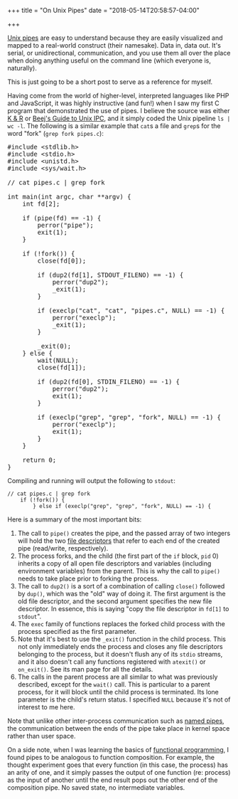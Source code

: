+++
title = "On Unix Pipes"
date = "2018-05-14T20:58:57-04:00"

+++

[Unix pipes] are easy to understand because they are easily visualized and mapped to a real-world construct (their namesake).  Data in, data out.  It's serial, or unidirectional, communication, and you use them all over the place when doing anything useful on the command line (which everyone is, naturally).

This is just going to be a short post to serve as a reference for myself.

Having come from the world of higher-level, interpreted languages like PHP and JavaScript, it was highly instructive (and fun!) when I saw my first C program that demonstrated the use of pipes.  I believe the source was either [K & R] or [Beej's Guide to Unix IPC], and it simply coded the Unix pipeline `ls | wc -l`.  The following is a similar example that `cat`s a file and `grep`s for the word "fork" (`grep fork pipes.c`):

<pre class="math">
#include &lt;stdlib.h&gt;
#include &lt;stdio.h&gt;
#include &lt;unistd.h&gt;
#include &lt;sys/wait.h&gt;

// cat pipes.c | grep fork

int main(int argc, char **argv) {
    int fd[2];

    if (pipe(fd) == -1) {
        perror("pipe");
        exit(1);
    }

    if (!fork()) {
        close(fd[0]);

        if (dup2(fd[1], STDOUT_FILENO) == -1) {
            perror("dup2");
            _exit(1);
        }

        if (execlp("cat", "cat", "pipes.c", NULL) == -1) {
            perror("execlp");
            _exit(1);
        }

        _exit(0);
    } else {
        wait(NULL);
        close(fd[1]);

        if (dup2(fd[0], STDIN_FILENO) == -1) {
            perror("dup2");
            exit(1);
        }

        if (execlp("grep", "grep", "fork", NULL) == -1) {
            perror("execlp");
            exit(1);
        }
    }

    return 0;
}
</pre>

Compiling and running will output the following to `stdout`:

```
// cat pipes.c | grep fork
    if (!fork()) {
        } else if (execlp("grep", "grep", "fork", NULL) == -1) {
```

Here is a summary of the most important bits:

1. The call to `pipe()` creates the pipe, and the passed array of two integers will hold the two [file descriptors] that refer to each end of the created pipe (read/write, respectively).
2. The process forks, and the child (the first part of the `if` block, `pid` 0) inherits a copy of all open file descriptors and variables (including environment variables) from the parent. This is why the call to `pipe()` needs to take place prior to forking the process.
3. The call to `dup2()` is a sort of a combination of calling `close()` followed by `dup()`, which was the "old" way of doing it. The first argument is the old file descriptor, and the second argument specifies the new file descriptor. In essence, this is saying "copy the file descriptor in `fd[1]` to `stdout`".
4. The `exec` family of functions replaces the forked child process with the process specified as the first parameter.
5. Note that it's best to use the `_exit()` function in the child process.  This not only immediately ends the process and closes any file descriptors belonging to the process, but it doesn't flush any of its `stdio` streams, and it also doesn't call any functions registered with `atexit()` or `on_exit()`.  See its man page for all the details.
6. The calls in the parent process are all similar to what was previously described, except for the `wait()` call.  This is particular to a parent process, for it will block until the child process is terminated. Its lone parameter is the child's return status. I specified `NULL` because it's not of interest to me here.

Note that unlike other inter-process communication such as [named pipes], the communication between the ends of the pipe take place in kernel space rather than user space.

On a side note, when I was learning the basics of [functional programming], I found pipes to be analogous to function composition.  For example, the thought experiment goes that every function (in this case, the process) has an arity of one, and it simply passes the output of one function (re: process) as the input of another until the end result pops out the other end of the composition pipe.  No saved state, no intermediate variables.

[Unix pipes]: https://en.wikipedia.org/wiki/Pipeline_(Unix)
[K & R]: https://en.wikipedia.org/wiki/The_C_Programming_Language
[Beej's Guide to Unix IPC]: https://beej.us/guide/bgipc/html/multi/index.html
[file descriptors]: https://en.wikipedia.org/wiki/File_descriptor
[named pipes]: https://en.wikipedia.org/wiki/Named_pipe
[functional programming]: https://en.wikipedia.org/wiki/Functional_programming

